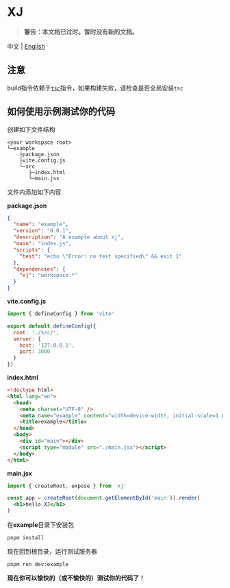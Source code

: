# XJ

> **警告：本文档已过时。暂时没有新的文档。**

中文 | [English](./README.md)

## 注意

build指令依赖于[`tsc`](https://www.typescriptlang.org/docs/handbook/compiler-options.html)指令，如果构建失败，请检查是否全局安装`tsc`

## 如何使用示例测试你的代码

创建如下文件结构

```
<your workspace root>
└─example
    ├package.json
    ├vite.config.js
    └─src
       ├─index.html
       └─main.jsx
```

文件内添加如下内容

**package.json**

```json
{
  "name": "example",
  "version": "0.0.1",
  "description": "A example about xj",
  "main": "index.js",
  "scripts": {
    "test": "echo \"Error: no test specified\" && exit 1"
  },
  "dependencies": {
    "xj": "workspace:*"
  }
}
```

**vite.config.js**

```js
import { defineConfig } from 'vite'

export default defineConfig({
  root: './src/',
  server: {
    host: '127.0.0.1',
    port: 3000
  }
})
```

**index.html**

```html
<!doctype html>
<html lang="en">
  <head>
    <meta charset="UTF-8" />
    <meta name="example" content="width=device-width, initial-scale=1.0" />
    <title>example</title>
  </head>
  <body>
    <div id="main"></div>
    <script type="module" src="./main.jsx"></script>
  </body>
</html>
```

**main.jsx**

```jsx
import { createRoot, expose } from 'xj'

const app = createRoot(document.getElementById('main')).render(
  <h1>hello XJ</h1>
)
```

在**example**目录下安装包

```shell
pnpm install
```

现在回到根目录，运行测试服务器

```shell
pnpm run dev:example
```

**现在你可以愉快的（或不愉快的）测试你的代码了！**
